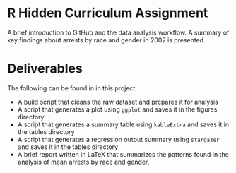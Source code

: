 # R Hidden Curriculum Assignment

A brief introduction to GitHub and the data analysis workflow. A summary of key findings about arrests by race and gender in 2002 is presented.

# Deliverables

The following can be found in in this project:

* A build script that cleans the raw dataset and prepares it for analysis
* A script that generates a plot using `ggplot` and saves it in the figures directory
* A script that generates a summary table using `kableExtra` and saves it in the tables directory
* A script that generates a regression output summary using `stargazer` and saves it in the tables directory
* A brief report written in LaTeX that summarizes the patterns found in the analysis of mean arrests by race and gender. 
